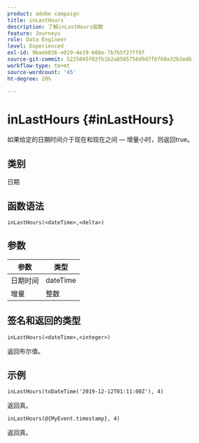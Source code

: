 ```yaml
---
product: adobe campaign
title: inLastHours
description: 了解inLastHours函数
feature: Journeys
role: Data Engineer
level: Experienced
exl-id: 9baeb836-e029-4e19-b08e-7b7b5f27ff8f
source-git-commit: 5225045f02fb1b2a8505756d9d7f6f60a32b3ed6
workflow-type: tm+mt
source-wordcount: '45'
ht-degree: 20%

---
```


# inLastHours {#inLastHours}

如果给定的日期时间介于现在和现在之间 — 增量小时，则返回true。

## 类别

日期

## 函数语法

`inLastHours(<dateTime>,<delta>)`

## 参数

| 参数 | 类型 |
|-----------|------------------|
| 日期时间 | dateTime |
| 增量 | 整数 |

## 签名和返回的类型

`inLastHours(<dateTime>,<integer>)`

返回布尔值。

## 示例

`inLastHours(toDateTime('2019-12-12T01:11:00Z'), 4)`

返回真。

`inLastHours(@{MyEvent.timestamp}, 4)`

返回真。
